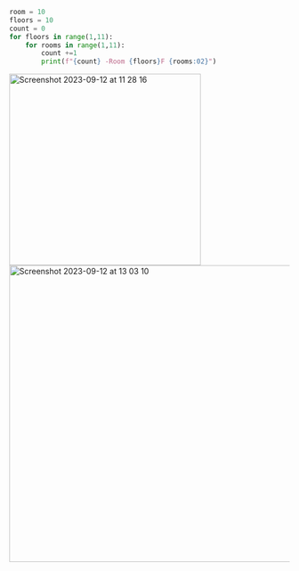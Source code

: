```py
room = 10
floors = 10
count = 0
for floors in range(1,11):
    for rooms in range(1,11):
        count +=1
        print(f"{count} -Room {floors}F {rooms:02}")
```
<img width="344" alt="Screenshot 2023-09-12 at 11 28 16" src="https://github.com/NaomiRozenberg/unit-1/assets/142605919/22313036-0cbb-4534-8502-ac8afe4a6ae4">
<img width="533" alt="Screenshot 2023-09-12 at 13 03 10" src="https://github.com/NaomiRozenberg/unit-1/assets/142605919/644173fa-4ee5-4ed0-8e6b-43c07d20f9b3">
